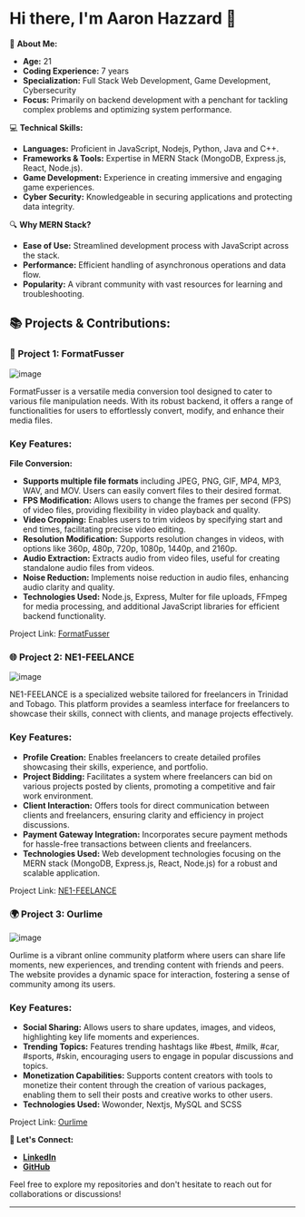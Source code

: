 # Hi there, I'm Aaron Hazzard 👋

🌱 **About Me:**
- **Age:** 21
- **Coding Experience:** 7 years
- **Specialization:** Full Stack Web Development, Game Development, Cybersecurity
- **Focus:** Primarily on backend development with a penchant for tackling complex problems and optimizing system performance.

💻 **Technical Skills:**
- **Languages:** Proficient in JavaScript, Nodejs, Python, Java and C++.
- **Frameworks & Tools:** Expertise in MERN Stack (MongoDB, Express.js, React, Node.js).
- **Game Development:** Experience in creating immersive and engaging game experiences.
- **Cyber Security:** Knowledgeable in securing applications and protecting data integrity.

🔍 **Why MERN Stack?**
- **Ease of Use:** Streamlined development process with JavaScript across the stack.
- **Performance:** Efficient handling of asynchronous operations and data flow.
- **Popularity:** A vibrant community with vast resources for learning and troubleshooting.

## 📚 Projects & Contributions:
### 📁 Project 1: FormatFusser
![image](https://github.com/A-Hazzard/Aaron-s-Portfollio/assets/62683196/f682894b-8df9-4455-82f8-c7d434739448)


FormatFusser is a versatile media conversion tool designed to cater to various file manipulation needs. With its robust backend, it offers a range of functionalities for users to effortlessly convert, modify, and enhance their media files.

### Key Features:

__File Conversion:__ 
- __Supports multiple file formats__ including JPEG, PNG, GIF, MP4, MP3, WAV, and MOV. Users can easily convert files to their desired format.
- __FPS Modification:__ Allows users to change the frames per second (FPS) of video files, providing flexibility in video playback and quality.
- __Video Cropping:__ Enables users to trim videos by specifying start and end times, facilitating precise video editing.
- __Resolution Modification:__ Supports resolution changes in videos, with options like 360p, 480p, 720p, 1080p, 1440p, and 2160p.
- __Audio Extraction:__ Extracts audio from video files, useful for creating standalone audio files from videos.
- __Noise Reduction:__ Implements noise reduction in audio files, enhancing audio clarity and quality.
- __Technologies Used:__ Node.js, Express, Multer for file uploads, FFmpeg for media processing, and additional JavaScript libraries for efficient backend functionality.

Project Link: [FormatFusser](https://dev-formatfusser.pantheonsite.io)

### 🌐 Project 2: NE1-FEELANCE
![image](https://github.com/A-Hazzard/Aaron-s-Portfollio/assets/62683196/cac0e2fc-4cb6-48bd-8e4f-67a585edb4e1)

NE1-FEELANCE is a specialized website tailored for freelancers in Trinidad and Tobago. This platform provides a seamless interface for freelancers to showcase their skills, connect with clients, and manage projects effectively.

### Key Features:
- __Profile Creation:__ Enables freelancers to create detailed profiles showcasing their skills, experience, and portfolio.
- __Project Bidding:__ Facilitates a system where freelancers can bid on various projects posted by clients, promoting a competitive and fair work environment.
- __Client Interaction:__ Offers tools for direct communication between clients and freelancers, ensuring clarity and efficiency in project discussions.
- __Payment Gateway Integration:__ Incorporates secure payment methods for hassle-free transactions between clients and freelancers.
- __Technologies Used:__ Web development technologies focusing on the MERN stack (MongoDB, Express.js, React, Node.js) for a robust and scalable application.

Project Link: [NE1-FEELANCE](https://ne1freelance.vercel.app/)

### 🌍 Project 3: Ourlime
![image](https://github.com/A-Hazzard/Aaron-s-Portfollio/assets/62683196/53813d03-f8ce-4969-8f23-988775c386e0)



Ourlime is a vibrant online community platform where users can share life moments, new experiences, and trending content with friends and peers. The website provides a dynamic space for interaction, fostering a sense of community among its users.

### Key Features:
- __Social Sharing:__ Allows users to share updates, images, and videos, highlighting key life moments and experiences.
- __Trending Topics:__ Features trending hashtags like #best, #milk, #car, #sports, #skin, encouraging users to engage in popular discussions and topics.
- __Monetization Capabilities:__ Supports content creators with tools to monetize their content through the creation of various packages, enabling them to sell their posts and creative works to other users.
- __Technologies Used:__ Wowonder, Nextjs, MySQL and SCSS

Project Link: [Ourlime](https://ourlime.com)

**🤝 Let's Connect:**
- **[LinkedIn](https://www.linkedin.com/in/aaron-hazzard-70b399234)**
- **[GitHub](https://github.com/A-Hazzard)**

Feel free to explore my repositories and don't hesitate to reach out for collaborations or discussions!

---
